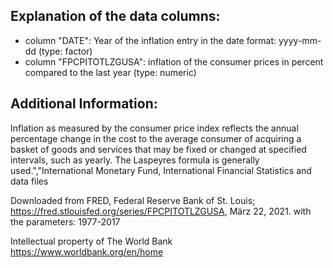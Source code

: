 ## Explanation of the data columns:
* column "DATE": Year of the inflation entry in the date format: yyyy-mm-dd (type: factor)
* column "FPCPITOTLZGUSA": inflation of the consumer prices in percent compared to the last year (type: numeric)

## Additional Information:
Inflation as measured by the consumer price index reflects the annual percentage change in the cost to the average consumer of acquiring a basket of goods and services 
that may be fixed or changed at specified intervals, such as yearly. 
The Laspeyres formula is generally used.","International Monetary Fund, International Financial Statistics and data files

Downloaded from FRED, Federal Reserve Bank of St. Louis; https://fred.stlouisfed.org/series/FPCPITOTLZGUSA, März 22, 2021. with the parameters: 1977-2017

Intellectual property of The World Bank https://www.worldbank.org/en/home
